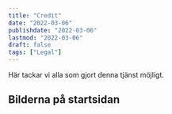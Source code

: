 ```yaml
---
title: "Credit"
date: "2022-03-06"
publishdate: "2022-03-06"
lastmod: "2022-03-06"
draft: false
tags: ["Legal"]
---
```


Här tackar vi alla som gjort denna tjänst möjligt.

## Bilderna på startsidan
